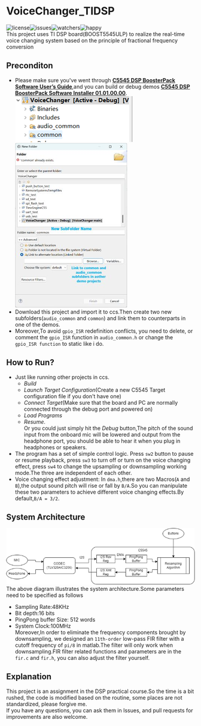 # VoiceChanger_TIDSP 
![license](https://img.shields.io/github/license/Tyler2025/VoiceChanger_TIDSP)![issues](https://img.shields.io/github/issues/Tyler2025/VoiceChanger_TIDSP)![watchers](https://img.shields.io/github/watchers/Tyler2025/VoiceChanger_TIDSP?style=social)![happy](https://img.shields.io/badge/Have-a%20nice%20day!-lightgrey)  
This project uses TI DSP board(BOOST5545ULP) to realize the real-time voice changing system based on the principle of fractional frequency conversion
## Preconditon
+ Please make sure you've went through **[C5545 DSP BoosterPack Software User’s Guide](https://www.ti.com.cn/cn/lit/pdf/sprui92)**,and you can build or debug demos **[C5545 DSP BoosterPack Software Installer 01.01.00.00](https://www.ti.com.cn/cn/lit/zip/sprcae7)**.  
![linkedfolder](/Images/link_folders.png) ![linkfolders](Images/link.jpg)  
+ Download this project and import it to ccs.Then create two new subfolders(`audio_common` and `common`) and link them to counterparts in one of the demos.
+ Moreover,To avoid `gpio_ISR` redefinition conflicts, you need to delete, or comment the `gpio_ISR` function in `audio_common.h` or change the `gpio_ISR function` to static like i do.
## How to Run?
+ Just like running other projects in ccs.
  + *Build*  
  + *Launch Target Configuration*(Create a new C5545 Target configuration file if you don't have one)  
  + *Connect Target*(Make sure that the board and PC are normally connected through the debug port and powered on) 
  + *Load Programs*  
  + *Resume*.  
Or you could just simply hit the *Debug* button,The pitch of the sound input from the onboard mic will be lowered and output from the headphone port, you should be able to hear it when you plug in headphones or speakers.
+ The program has a set of simple control logic. Press `sw2` button to pause or resume playback, press `sw3` to turn off or turn on the voice changing effect, press `sw4` to change the upsampling or downsampling working mode.The three are independent of each other.
+ Voice changing effect adjustment: In `dma.h`,there are two Macros(`A` and `B`),the output sound pitch will rise or fall by `B/A`.So you can manipulate these two parameters to achieve different voice changing effects.By default,`B/A = 3/2`.
## System Architecture
![system](/Images/systemdrawio.png)  
The above diagram illustrates the system architecture.Some parameters need to be specified as follows
+ Sampling Rate:48KHz
+ Bit depth:16 bits
+ PingPong buffer Size: 512 words
+ System Clock:100MHz  
Moreover,In order to eliminate the frequency components brought by downsampling, we designed an `11th-order` low-pass FIR filter with a cutoff frequency of `pi/8` in matlab.The filter will only work when downsampling.FIR filter related functions and parameters are in the `fir.c` and `fir.h`, you can also adjust the filter yourself.
## Explanation
This project is an assignment in the DSP practical course.So the time is a bit rushed, the code is modified based on the routine, some places are not standardized, please forgive me.  
If you have any questions, you can ask them in Issues, and pull requests for improvements are also welcome.
